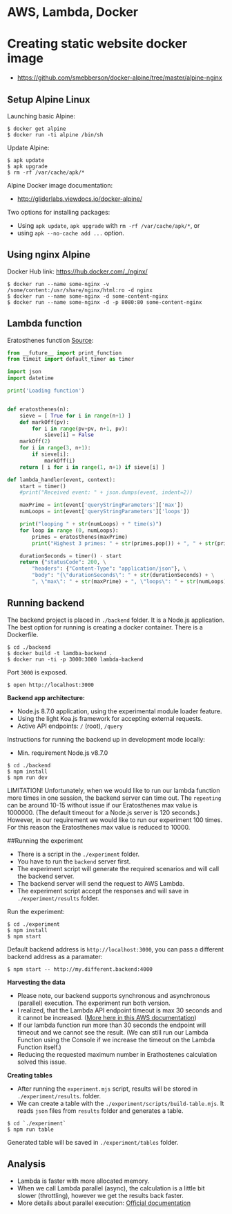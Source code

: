 AWS, Lambda, Docker
===================

# Creating static website docker image

* https://github.com/smebberson/docker-alpine/tree/master/alpine-nginx

## Setup Alpine Linux


Launching basic Alpine:

```
$ docker get alpine
$ docker run -ti alpine /bin/sh
```

Update Alpine:

```
$ apk update
$ apk upgrade
$ rm -rf /var/cache/apk/*
```

Alpine Docker image documentation:

* http://gliderlabs.viewdocs.io/docker-alpine/

Two options for installing packages:

* Using `apk update`, `apk upgrade` with `rm -rf /var/cache/apk/*`, or
* using `apk --no-cache add ...` option.

## Using nginx Alpine

Docker Hub link: https://hub.docker.com/_/nginx/

```
$ docker run --name some-nginx -v /some/content:/usr/share/nginx/html:ro -d nginx
$ docker run --name some-nginx -d some-content-nginx
$ docker run --name some-nginx -d -p 8080:80 some-content-nginx
```

## Lambda function

Eratosthenes function [Source](https://github.com/jconning/lambda-cpu-cost):

```python
from __future__ import print_function
from timeit import default_timer as timer

import json
import datetime

print('Loading function')  


def eratosthenes(n):
    sieve = [ True for i in range(n+1) ]
    def markOff(pv):
        for i in range(pv+pv, n+1, pv):
            sieve[i] = False
    markOff(2)
    for i in range(3, n+1):
        if sieve[i]:
            markOff(i)
    return [ i for i in range(1, n+1) if sieve[i] ]

def lambda_handler(event, context):
    start = timer()
    #print("Received event: " + json.dumps(event, indent=2))

    maxPrime = int(event['queryStringParameters']['max'])
    numLoops = int(event['queryStringParameters']['loops'])

    print("looping " + str(numLoops) + " time(s)")
    for loop in range (0, numLoops):
        primes = eratosthenes(maxPrime)
        print("Highest 3 primes: " + str(primes.pop()) + ", " + str(primes.pop()) + ", " + str(primes.pop()))

    durationSeconds = timer() - start
    return {"statusCode": 200, \
        "headers": {"Content-Type": "application/json"}, \
        "body": "{\"durationSeconds\": " + str(durationSeconds) + \
        ", \"max\": " + str(maxPrime) + ", \"loops\": " + str(numLoops) + "}"}
```

## Running backend

The backend project is placed in `./backend` folder. It is a Node.js application. The best option for running is creating a docker container. There is a Dockerfile.

```
$ cd ./backend
$ docker build -t lamdba-backend .
$ docker run -ti -p 3000:3000 lambda-backend 
```

Port `3000` is exposed.

```
$ open http://localhost:3000
```

**Backend app architecture:**

* Node.js 8.7.0 application, using the experimental module loader feature.
* Using the light Koa.js framework for accepting external requests.
* Active API endpoints: `/` (root), `/query` 

Instructions for running the backend up in development mode locally:

* Min. requirement Node.js v8.7.0

```
$ cd ./backend
$ npm install
$ npm run dev
```

LIMITATION! Unfortunately, when we would like to run our lambda function more times in one session, the backend server can time out. The `repeating` can be around 10-15 without issue if our Eratosthenes max value is 1000000. (The default timeout for a Node.js server is 120 seconds.) However, in our requirement we would like to run our experiment 100 times. For this reason the Eratosthenes max value is reduced to 10000.

##Running the experiment

* There is a script in the `./experiment` folder.
* You have to run the `backend` server first.
* The experiment script will generate the required scenarios and will call the backend server.
* The backend server will send the request to AWS Lambda.
* The experiment script accept the responses and will save in `./experiment/results` folder.

Run the experiment:

```
$ cd ./experiment
$ npm install
$ npm start
```

Default backend address is `http://localhost:3000`, you can pass a different backend address as a paramater:

```
$ npm start -- http://my.different.backend:4000
```

**Harvesting the data**

* Please note, our backend supports synchronous and asynchronous (parallel) execution. The experiment run both version.
* I realized, that the Lambda API endpoint timeout is max 30 seconds and it cannot be increased. ([More here in this AWS documentation](http://docs.aws.amazon.com/apigateway/latest/developerguide/limits.html))
* If our lambda function run more than 30 seconds the endpoint will timeout and we cannot see the result. (We can still run our Lambda Function using the Console if we increase the timeout on the Lambda Function itself.)
* Reducing the requested maximum number in Erathostenes calculation solved this issue.

**Creating tables**

* After running the `experiment.mjs` script, results will be stored in `./experiment/results`. folder. 
* We can create a table with the `./experiment/scripts/build-table.mjs`. It reads `json` files from `results` folder and generates a table.

```
$ cd `./experiment`
$ npm run table
```

Generated table will be saved in `./experiment/tables` folder.

## Analysis

* Lambda is faster with more allocated memory.
* When we call Lambda parallel (async), the calculation is a little bit slower (throttling), however we get the results back faster.
* More details about parallel execution: [Official documentation](http://docs.aws.amazon.com/lambda/latest/dg/concurrent-executions.html)

